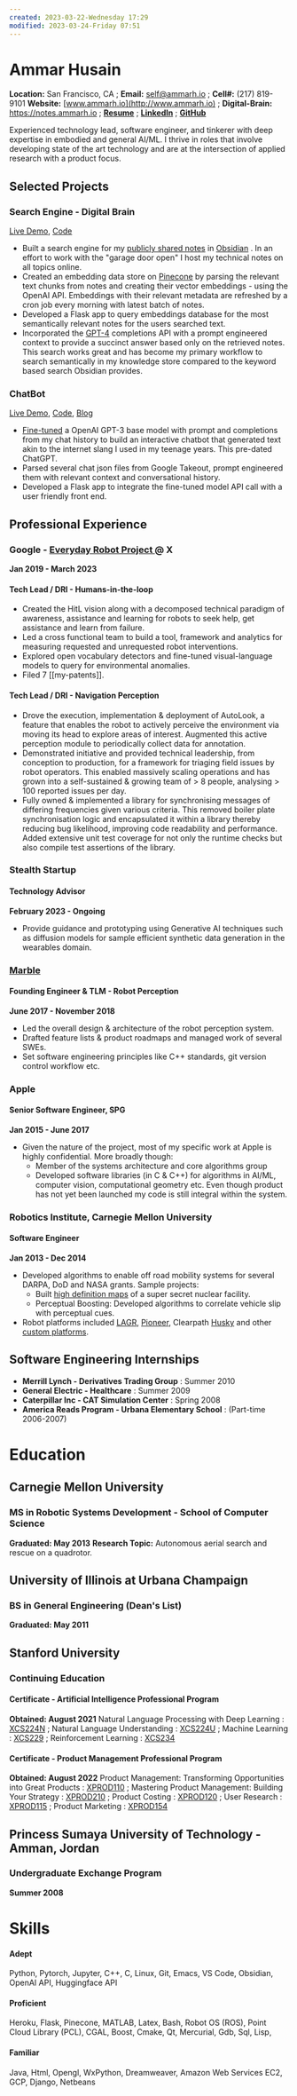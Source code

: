 ```yaml
---
created: 2023-03-22-Wednesday 17:29
modified: 2023-03-24-Friday 07:51
---
```


# Ammar Husain

**Location:** San Francisco, CA ; **Email:** [self@ammarh.io](mailto:self@ammarh.io) ; **Cell#:** (217) 819-9101
**Website:** [www.ammarh.io](http://www.ammarh.io) ; **Digital-Brain:** https://notes.ammarh.io ; 
[**Resume**](https://notes.ammarh.io/resume) ; [**LinkedIn**](https://www.linkedin.com/in/husainammar/) ; [**GitHub**](https://github.com/ammarhusain)

Experienced technology lead, software engineer, and tinkerer with deep expertise in embodied and general AI/ML. I thrive in roles that involve developing state of the art technology and are at the intersection of applied research with a product focus.

## Selected Projects
### Search Engine - Digital Brain
[Live Demo](https://second-brain-web-search.herokuapp.com/), [Code](https://github.com/ammarhusain/second-brain-web-search) 
- Built a search engine for my [publicly shared notes](https://publish.obsidian.md/ammar/public-command-center) in [Obsidian](https://obsidian.md/) . In an effort to work with the "garage door open" I host my technical notes on all topics online.
- Created an embedding data store on [Pinecone](https://www.pinecone.io/) by parsing the relevant text chunks from notes and creating their vector embeddings - using the OpenAI API. Embeddings with their relevant metadata are refreshed by a cron job every morning with latest batch of notes.
- Developed a Flask app to query embeddings database for the most semantically relevant notes for the users searched text.
- Incorporated the [GPT-4](https://platform.openai.com/docs/models/gpt-4) completions API with a prompt engineered context to provide a succinct answer based only on the retrieved notes. This search works great and has become my primary workflow to search semantically in my knowledge store compared to the keyword based search Obsidian provides.

### ChatBot
[Live Demo](https://ammarh-ai-playground.herokuapp.com/), [Code](https://github.com/ammarhusain/ai-playground), [Blog](https://medium.com/@mrahusain/fine-tuning-gpt-3-to-talk-like-you-c9bad43eb20)
- [Fine-tuned](https://platform.openai.com/docs/guides/fine-tuning) a OpenAI GPT-3 base model with prompt and completions from my chat history to build an interactive chatbot that generated text akin to the internet slang I used in my teenage years. This pre-dated ChatGPT.
- Parsed several chat json files from Google Takeout, prompt engineered them with relevant context and conversational history. 
- Developed a Flask app to integrate the fine-tuned model API call with a user friendly front end.

## Professional Experience
### Google - [Everyday Robot Project ](https://everydayrobots.com/)@ X
**Jan 2019 - March 2023**
#### Tech Lead / DRI - Humans-in-the-loop 
- Created the HitL vision along with a decomposed technical paradigm of awareness, assistance and learning for robots to seek help, get assistance and learn from failure.
- Led a cross functional team to build a tool, framework and analytics for measuring requested and unrequested robot interventions.
- Explored open vocabulary detectors and fine-tuned visual-language models to query for environmental anomalies.
- Filed 7 [[my-patents]].
#### Tech Lead / DRI - Navigation Perception 
- Drove the execution, implementation & deployment of AutoLook, a feature that enables the robot to actively perceive the environment via moving its head to explore areas of interest. Augmented this active perception module to periodically collect data for annotation.
- Demonstrated initiative and provided technical leadership, from conception to production, for a framework for triaging field issues by robot operators. This enabled massively scaling operations and has grown into a self-sustained & growing team of > 8 people, analysing > 100 reported issues per day.
- Fully owned & implemented a library for synchronising messages of differing frequencies given various criteria. This removed boiler plate synchronisation logic and encapsulated it within a library thereby reducing bug likelihood, improving code readability and performance. Added extensive unit test coverage for not only the runtime checks but also compile test assertions of the library.

### Stealth Startup
#### Technology Advisor
**February 2023 - Ongoing**
- Provide guidance and prototyping using Generative AI techniques such as diffusion models for sample efficient synthetic data generation in the wearables domain.

### [Marble](https://www.nasdaq.com/articles/caterpillar-acquires-marble-robot-advances-automation-strategy-2020-06-25)
#### Founding Engineer & TLM -  Robot Perception
**June 2017 - November 2018**
- Led the overall design & architecture of the robot perception system. 
- Drafted feature lists & product roadmaps and managed work of several SWEs.
- Set software engineering principles like C++ standards, git version control workflow etc.

### Apple
#### Senior Software Engineer, SPG 
**Jan 2015 - June 2017**
- Given the nature of the project, most of my specific work at Apple is highly confidential. More broadly though:
	- Member of the systems architecture and core algorithms group
	- Developed software libraries (in C & C++) for algorithms in AI/ML, computer vision, computational geometry etc. Even though product has not yet been launched my code is still integral within the system.

### Robotics Institute, Carnegie Mellon University
#### Software Engineer 
**Jan 2013 - Dec 2014**
- Developed algorithms to enable off road mobility systems for several DARPA, DoD and NASA grants. Sample projects:
	- Built [high definition maps](https://www.ri.cmu.edu/publications/mapping-planetary-caves-with-an-autonomous-heterogeneous-robot-team/) of a super secret nuclear facility.
	- Perceptual Boosting: Developed algorithms to correlate vehicle slip with perceptual cues.
- Robot platforms included [LAGR](https://en.wikipedia.org/wiki/DARPA_LAGR_Program), [Pioneer](https://robots.ros.org/pioneer-3-dx/), Clearpath [Husky](https://clearpathrobotics.com/husky-unmanned-ground-vehicle-robot) and other [custom platforms](https://www.nrec.ri.cmu.edu/solutions/index.html).

## Software Engineering Internships
- **Merrill Lynch - Derivatives Trading Group** : Summer 2010
- **General Electric - Healthcare** : Summer 2009
- **Caterpillar Inc - CAT Simulation Center** : Spring 2008
- **America Reads Program - Urbana Elementary School** : (Part-time 2006-2007)

# Education
## Carnegie Mellon University
### MS in Robotic Systems Development - School of Computer Science 
**Graduated: May 2013**
**Research Topic:** Autonomous aerial search and rescue on a quadrotor.

## University of Illinois at Urbana Champaign
### BS in General Engineering (Dean's List) 
**Graduated: May 2011**

## Stanford University
### Continuing Education
#### Certificate - Artificial Intelligence Professional Program 
**Obtained: August 2021**
Natural Language Processing with Deep Learning : [XCS224N](https://publish.obsidian.md/ammar/3+-+Resources/courses/xcs224n+-+natural+language+processing/xcs224n+-+natural+language+processing) ; Natural Language Understanding : [XCS224U](https://publish.obsidian.md/ammar/3+-+Resources/courses/xcs224u+-+natural+language+understanding/xcs224u+-+natural+language+understanding) ; Machine Learning : [XCS229](https://publish.obsidian.md/ammar/3+-+Resources/courses/xcs229ii+-+machine+learning/xcs229ii+-+machine+learning) ; Reinforcement Learning : [XCS234](https://publish.obsidian.md/ammar/3+-+Resources/courses/xcs234+-+reinforcement+learning/xcs234+-+reinforcement+learning) 

#### Certificate - Product Management Professional Program 
**Obtained: August 2022**
Product Management: Transforming Opportunities into Great Products : [XPROD110](https://publish.obsidian.md/ammar/3+-+Resources/courses/xprod110+-+product+management/xprod110+-+product+management) ; Mastering Product Management: Building Your Strategy : [XPROD210](https://publish.obsidian.md/ammar/3+-+Resources/courses/xprod210+-+mastering+product+management/xprod210+-+mastering+product+management) ; Product Costing : [XPROD120](https://publish.obsidian.md/ammar/3+-+Resources/courses/xprod120+-+product+costing/xprod120+-+product+costing) ; User Research : [XPROD115](https://publish.obsidian.md/ammar/3+-+Resources/courses/xprod115+-+user+research/xprod115+-+user+research) ; Product Marketing : [XPROD154](https://publish.obsidian.md/ammar/3+-+Resources/courses/xprod154+-+product+marketing/xprod154+-+product+marketing)

## Princess Sumaya University of Technology - Amman, Jordan
### Undergraduate Exchange Program 
**Summer 2008**

# Skills
#### Adept
Python, Pytorch, Jupyter, C++, C, Linux, Git, Emacs, VS Code, Obsidian, OpenAI API, Huggingface API
#### Proficient
Heroku, Flask, Pinecone, MATLAB, Latex, Bash, Robot OS (ROS), Point Cloud Library (PCL), CGAL, Boost, Cmake, Qt, Mercurial, Gdb, Sql, Lisp, 
#### Familiar
Java, Html, Opengl, WxPython, Dreamweaver, Amazon Web Services EC2, GCP, Django, Netbeans
